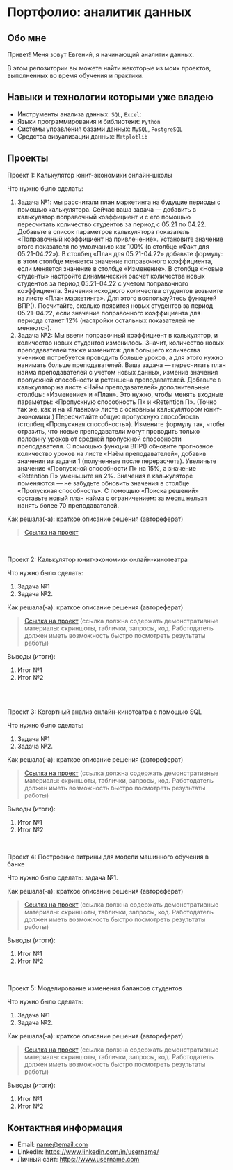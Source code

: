 # Портфолио: аналитик данных

## Обо мне 

Привет! Меня зовут Евгений, я начинающий аналитик данных. 

В этом репозитории вы можете найти некоторые из моих проектов, выполненных во время обучения и практики.
<br>

## Навыки и технологии которыми уже владею
- Инструменты анализа данных: ``SQL``, ``Excel``: 
- Языки программирования и библиотеки: ``Python`` 
- Системы управления базами данных: ``MySQL``, ``PostgreSQL``
- Средства визуализации данных: ``Matplotlib``



## Проекты
<p>Проект 1: Калькулятор юнит-экономики онлайн-школы</p>
<p>Что нужно было сделать:<p>
<ol>
  <li>Задача №1: мы рассчитали план маркетинга на будущие периоды с помощью калькулятора. Сейчас ваша задача — добавить в калькулятор поправочный коэффициент и с его помощью пересчитать количество студентов за период с 05.21 по 04.22.
Добавьте в список параметров калькулятора показатель «Поправочный коэффициент на привлечение». Установите значение этого показателя по умолчанию как 100% (в столбце «Факт для 05.21-04.22»).
В столбец «План для 05.21-04.22» добавьте формулу: в этом столбце меняется значение поправочного коэффициента, если меняется значение в столбце «Изменение».
В столбце «Новые студенты» настройте динамический расчет количества новых студентов за период 05.21–04.22 с учетом поправочного коэффициента.
Значения исходного количества студентов возьмите на листе «План маркетинга». Для этого воспользуйтесь функцией ВПР().
Посчитайте, сколько появится новых студентов за период 05.21–04.22, если значение поправочного коэффициента для периода станет 12% (настройки остальных показателей не меняются).</li>
  
  <li>Задача №2: Мы ввели поправочный коэффициент в калькулятор, и количество новых студентов изменилось. Значит, количество новых преподавателей также изменится: для большего количества учеников потребуется проводить больше уроков, а для этого нужно нанимать больше преподавателей.
Ваша задача — пересчитать план найма преподавателей с учетом новых данных, изменив значения пропускной способности и ретеншена преподавателей.
Добавьте в калькулятор на листе «Наём преподавателей» дополнительные столбцы: «Изменение» и «План». Это нужно, чтобы менять входные параметры: «Пропускную способность П» и «Retention П». (Точно так же, как и на «Главном» листе с основным калькулятором юнит-экономики.)
Пересчитайте общую пропускную способность (столбец «Пропускная способность»). Измените формулу так, чтобы отразить, что новые преподаватели могут проводить только половину уроков от средней пропускной способности преподавателя.
С помощью функции ВПР() обновите прогнозное количество уроков на листе «Наём преподавателей», добавив значения из задачи 1 (полученные после перерасчета).
Увеличьте значение «Пропускной способности П» на 15%, а значение «Retention П» уменьшите на 2%. Значения в калькуляторе поменяются — не забудьте обновить значения в столбце «Пропускная способность».
С помощью «Поиска решений» составьте новый план найма с ограничением: за месяц нельзя нанять более 70 преподавателей.</li>
</ol>

<p>Как решала(-а): краткое описание решения (автореферат)<p>


> <a href="https://github.com/4inb/portfolio/blob/main/unit%20calculator/unit%20calculator.xlsx">Ссылка на проект</a>

<br> 

<p> Проект 2: Калькулятор юнит-экономики онлайн-кинотеатра</p>
<p>Что нужно было сделать:<p>
<ol>
  <li>Задача №1</li>
  <li>Задача №2.</li>
</ol>

<p>Как решала(-а): краткое описание решения (автореферат)<p>

> <a href="https://drive.google.com/drive/folders/11HcEeqniyrCMjuwHZ0GLysX0A2SEv-_x">Ссылка на проект</a>
 (ссылка должна содержать демонстративные материалы: скриншоты, таблички, запросы, код. Работодатель должен иметь возможность быстро посмотреть результаты работы)
 
<p>Выводы (итоги):<p>
<ol>
  <li>Итог №1</li>
  <li>Итог №2</li>
</ol>
<br> 

<br> 
<p> Проект 3: Когортный анализ онлайн-кинотеатра с помощью SQL</p>
<p>Что нужно было сделать:<p>
<ol>
  <li>Задача №1</li>
  <li>Задача №2.</li>
</ol>

<p>Как решала(-а): краткое описание решения (автореферат)<p>
  
> <a href="https://drive.google.com/drive/folders/1wdD-mfSeIsHWgrMLJz8Tv_ClAuP_EAOQ?usp=sharing">Ссылка на проект</a>
(ссылка должна содержать демонстративные материалы: скриншоты, таблички, запросы, код. Работодатель должен иметь возможность быстро посмотреть результаты работы)

  <p>Выводы (итоги):<p>
<ol>
  <li>Итог №1</li>
  <li>Итог №2</li>
</ol>

<br> 
<p>Проект 4: Построение витрины для модели машинного обучения в банке </p> 
<p>Что нужно было сделать: задача №1.<p>
  
<p>Как решала(-а): краткое описание решения (автореферат)<p>

> <a href="https://drive.google.com/drive/folders/1QOk5AAh6x7jK_yHgfKI2sUFYR7AWUi5u">Ссылка на проект</a>
(ссылка должна содержать демонстративные материалы: скриншоты, таблички, запросы, код. Работодатель должен иметь возможность быстро посмотреть результаты работы)
  
 <p>Выводы (итоги):<p>
<ol>
  <li>Итог №1</li>
  <li>Итог №2</li>
</ol>
<br> 


<p>Проект 5: Моделирование изменения балансов студентов</p> 
<p>Что нужно было сделать:<p>
<ol>
  <li>Задача №1</li>
  <li>Задача №2.</li>
</ol>

<p>Как решала(-а): краткое описание решения (автореферат)<p>

> <a href="https://github.com/Skyproportfolio/data-analytics-5month/blob/main/Проект%205.xlsx">Ссылка на проект</a>
(ссылка должна содержать демонстративные материалы: скриншоты, таблички, запросы, код. Работодатель должен иметь возможность быстро посмотреть результаты работы)
 
 <p>Выводы (итоги):<p>
<ol>
  <li>Итог №1</li>
  <li>Итог №2</li>
</ol>

## Контактная информация
- Email: name@email.com
- LinkedIn: https://www.linkedin.com/in/username/
- Личный сайт: https://www.username.com

